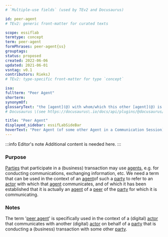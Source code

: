 ```yaml
---
# `Multiple-use fields` (used by TEv2 and Docusaurus)

id: peer-agent
# TEv2: generic front-matter for curated texts

scope: essiflab
termtype: concept
term: peer-agent
formPhrases: peer-agent{ss}
grouptags:
status: proposed
created: 2022-06-06
updated: 2021-06-01
vsntag: v0.1
contributors: RieksJ
# TEv2: type-specific front-matter for type `concept`

isa:
fullterm: "Peer Agent"
shorterm:
synonymOf:
glossaryText: "the [agent](@) with whom/which this other [agent](@) is communicating in that [communication session](@)."
# Docusaurus \(see https://docusaurus\.io/docs/api/plugins/@docusaurus/plugin-content-docs#markdown-front-matter\):

title: "Peer Agent"
displayed_sidebar: essifLabSideBar
hoverText: "Peer Agent (of some other Agent in a Communication Session): the Agent with whom/which this other Agent is communicating in that Communication Session."
---
```


:::info Editor's note
Additional content is needed here.
:::

### Purpose

[Parties](@) that participate in a (business) transaction may use [agents](@), e.g. for conducting communications, exchanging information, etc. We need a term that can be used in the context of an [agent](@)of such a [party](@) to refer to an [actor](@) with which that [agent](@) communicates, and of which it has been established that it is actually an [agent](@) of a [peer](peer-party@) of the [party](@) for which it is communicating.

### Notes

The term '[peer agent](@)' is specifically used in the context of a (digital) [actor](@) that communicates with another (digital) [actor](@) on behalf of a [party](@) that is conducting a (business) transaction with some other [party](@).
